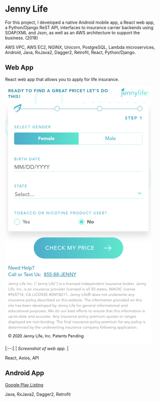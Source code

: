 # Jenny Life

For this project, I developed a native Android mobile app, a React web app, a Python/Django ReST API, interfaces to insurance carrier backends using SOAP/XML and Json, as well as an AWS architecture to support the business.  (2018)

AWS VPC, AWS EC2, NGINX, Unicorn, PostgreSQL, Lambda microservices, Android, Java, RxJava2, Dagger2, Retrofit, React, Python/Django.

## Web App

React web app that allows you to apply for life insurance.

![Website](images/jennylife-web.png)
|:--:| 
| *Screenshot of web app.* |

React, Axios, API

## Android App

[Google Play Listing](https://play.google.com/store/apps/details?id=com.jennylife.jennylife&hl=en_US)

Java, RxJava2, Dagger2, Retrofit  


